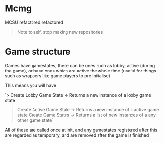 # Mcmg
MCSU refactored refactored
> Note to self, stop making new repositories

# Game structure

Games have gamestates, these can be ones such as lobby, active (during the game), or base ones which are active the whole time (useful for things such as wrappers like game players to pre initialise)

This means you will have

`> Create Lobby Game State
-> Returns a new instance of a lobby game state
> Create Active Game State
-> Returns a new instance of a active game state
> Create Game States
-> Returns a list of new instances of a any other game state`

All of these are called once at init, and any gamestates registered after this are regarded as temporary, and are removed after the game is finished
